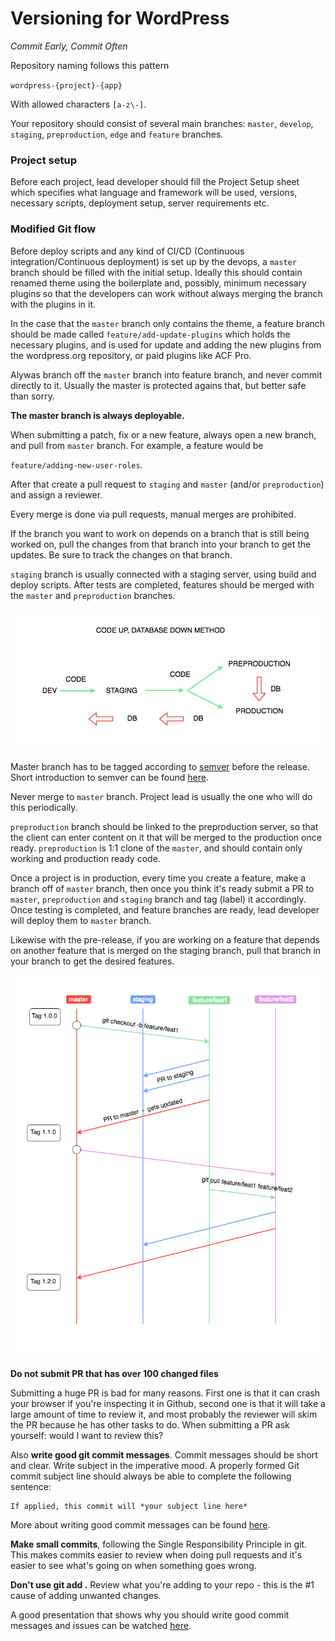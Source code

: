 # Versioning for WordPress

*Commit Early, Commit Often*

Repository naming follows this pattern

`wordpress-{project}-{app}`

With allowed characters `[a-z\-]`.

Your repository should consist of several main branches: `master`, `develop`, `staging`, `preproduction`, `edge` and `feature` branches.

### Project setup

Before each project, lead developer should fill the Project Setup sheet which specifies what language and framework will be used, versions, necessary scripts, deployment setup, server requirements etc.

### Modified Git flow

Before deploy scripts and any kind of CI/CD (Continuous integration/Continuous deployment) is set up by the devops, a `master` branch should be filled with the initial setup. Ideally this should contain renamed theme using the boilerplate and, possibly, minimum necessary plugins so that the developers can work without always merging the branch with the plugins in it.

In the case that the `master` branch only contains the theme, a feature branch should be made called `feature/add-update-plugins` which holds the necessary plugins, and is used for update and adding the new plugins from the wordpress.org repository, or paid plugins like ACF Pro.

Alywas branch off the `master` branch into feature branch, and never commit directly to it. Usually the master is protected agains that, but better safe than sorry.

**The master branch is always deployable.**

When submitting a patch, fix or a new feature, always open a new branch, and pull from `master` branch. For example, a feature would be

`feature/adding-new-user-roles`.

After that create a pull request to `staging` and `master` (and/or `preproduction`) and assign a reviewer.

Every merge is done via pull requests, manual merges are prohibited.

If the branch you want to work on depends on a branch that is still being worked on, pull the changes from that branch into your branch to get the updates. Be sure to track the changes on that branch.

`staging` branch is usually connected with a staging server, using build and deploy scripts. After tests are completed, features should be merged with the `master` and `preproduction` branches.

![Code flow](/img/code-flow.png)

Master branch has to be tagged according to [semver](http://semver.org/) before the release. Short introduction to semver can be found [here](https://www.sitepoint.com/semantic-versioning-why-you-should-using/).

Never merge to `master` branch. Project lead is usually the one who will do this periodically.

`preproduction` branch should be linked to the preproduction server, so that the client can enter content on it that will be merged to the production once ready. `preproduction` is 1:1 clone of the `master`, and should contain only working and production ready code.

Once a project is in production, every time you create a feature, make a branch off of `master` branch, then once you think it's ready submit a PR to `master`, `preproduction` and `staging` branch and tag (label) it accordingly. Once testing is completed, and feature branches are ready, lead developer will deploy them to `master` branch.

Likewise with the pre-release, if you are working on a feature that depends on another feature that is merged on the staging branch, pull that branch in your branch to get the desired features.

![Git flow](/img/gitflow.png)

**Do not submit PR that has over 100 changed files**

Submitting a huge PR is bad for many reasons. First one is that it can crash your browser if you're inspecting it in Github, second one is that it will take a large amount of time to review it, and most probably the reviewer will skim the PR because he has other tasks to do. When submitting a PR ask yourself: would I want to review this?

Also **write good git commit messages**. Commit messages should be short and clear. Write subject in the imperative mood. A properly formed Git commit subject line should always be able to complete the following sentence:

```
If applied, this commit will *your subject line here*
```

More about writing good commit messages can be found [here](https://chris.beams.io/posts/git-commit/).

**Make small commits**, following the Single Responsibility Principle in git. This makes commits easier to review when doing pull requests and it's easier to see what's going on when something goes wrong.

**Don't use git add .** Review what you're adding to your repo - this is the #1 cause of adding unwanted changes.

A good presentation that shows why you should write good commit messages and issues can be watched [here](https://wordpress.tv/2018/07/12/k-adam-white-what-we-forget-to-test/).
